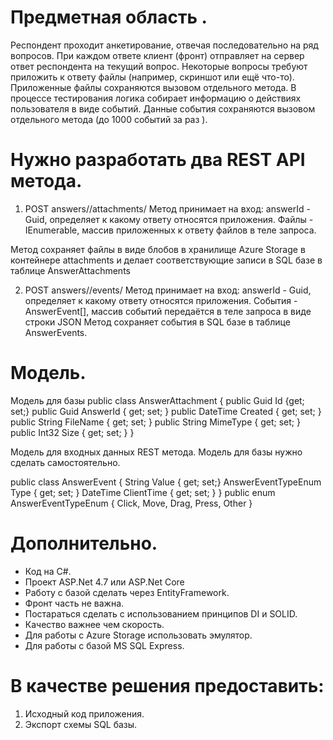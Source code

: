 # Предметная область .
Респондент проходит анкетирование, отвечая последовательно на ряд вопросов. При
каждом ответе клиент (фронт) отправляет на сервер ответ респондента на текущий
вопрос. Некоторые вопросы требуют приложить к ответу файлы (например, скриншот
или ещё что-то). Приложенные файлы сохраняются вызовом отдельного метода.
В процессе тестирования логика собирает информацию о действиях пользователя в
виде событий. Данные события сохраняются вызовом отдельного метода (до 1000
событий за раз ).

# Нужно разработать два REST API метода.

1. POST answers/<answerId>/attachments/
Метод принимает на вход:
	answerId - Guid, определяет к какому ответу относятся приложения.
	Файлы - IEnumerable<HttpPostedFileBase>, массив приложенных к ответу файлов в
	теле запроса.

Метод сохраняет файлы в виде блобов в хранилище Azure Storage в контейнере 
attachments и делает соответствующие записи в SQL базе в таблице AnswerAttachments

2. POST answers/<answerId>/events/
	Метод принимает на вход:
	answerId - Guid, определяет к какому ответу относятся приложения.
	События - AnswerEvent[], массив событий передаётся в теле запроса в виде строки
	JSON
Метод сохраняет события в SQL базе в таблице AnswerEvents.

# Модель.
Модель для базы
public class AnswerAttachment
{
	public Guid Id {get; set;}
	public Guid AnswerId { get; set; }
	public DateTime Created { get; set; }
	public String FileName { get; set; }
	public String MimeType { get; set; }
	public Int32 Size { get; set; }
}

Модель для входных данных REST метода. Модель для базы нужно сделать самостоятельно.

public class AnswerEvent
{
	String Value { get; set;}
	AnswerEventTypeEnum Type { get; set; }
	DateTime ClientTime { get; set; }
}
public enum AnswerEventTypeEnum
{
	Click,
	Move,
	Drag,
	Press,
	Other
}

# Дополнительно.
- Код на C#.
- Проект ASP.Net 4.7 или ASP.Net Core
- Работу с базой сделать через EntityFramework.
- Фронт часть не важна.
- Постараться сделать с использованием принципов DI и SOLID.
- Качество важнее чем скорость.
- Для работы с Azure Storage использовать эмулятор.
- Для работы с базой MS SQL Express.

# В качестве решения предоставить:
1. Исходный код приложения.
2. Экспорт схемы SQL базы.